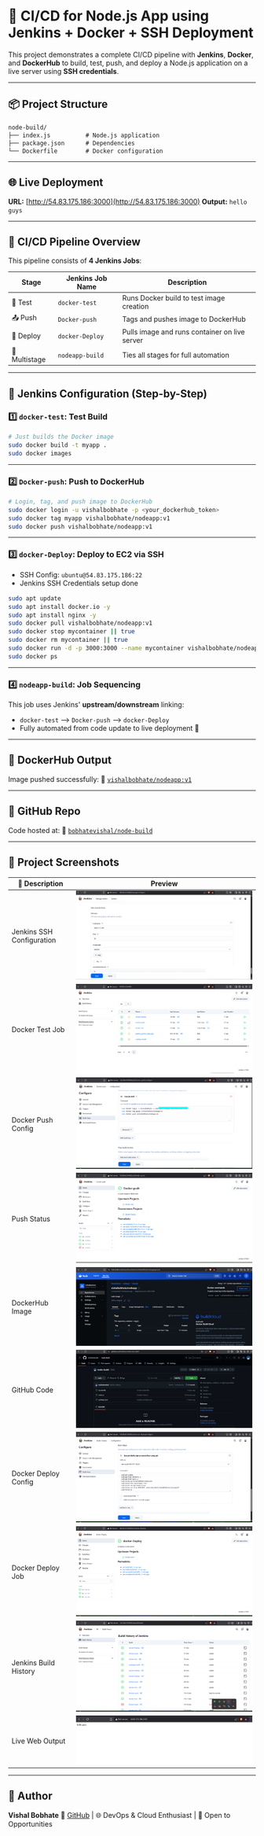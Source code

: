# 🚀 CI/CD for Node.js App using Jenkins + Docker + SSH Deployment

This project demonstrates a complete CI/CD pipeline with **Jenkins**, **Docker**, and **DockerHub** to build, test, push, and deploy a Node.js application on a live server using **SSH credentials**.

---

## 📦 Project Structure

```
node-build/
├── index.js          # Node.js application
├── package.json      # Dependencies
└── Dockerfile        # Docker configuration
```

---

## 🌐 Live Deployment

**URL:** [http://54.83.175.186:3000](http://54.83.175.186:3000)
**Output:** `hello guys`

---

## 🔁 CI/CD Pipeline Overview

This pipeline consists of **4 Jenkins Jobs**:

| Stage         | Jenkins Job Name | Description                                   |
| ------------- | ---------------- | --------------------------------------------- |
| 🧪 Test       | `docker-test`    | Runs Docker build to test image creation      |
| 📤 Push       | `Docker-push`    | Tags and pushes image to DockerHub            |
| 🚀 Deploy     | `docker-Deploy`  | Pulls image and runs container on live server |
| 🔄 Multistage | `nodeapp-build`  | Ties all stages for full automation           |

---

## 🔧 Jenkins Configuration (Step-by-Step)

### 1️⃣ `docker-test`: Test Build

```bash
# Just builds the Docker image
sudo docker build -t myapp .
sudo docker images
```

---

### 2️⃣ `Docker-push`: Push to DockerHub

```bash
# Login, tag, and push image to DockerHub
sudo docker login -u vishalbobhate -p <your_dockerhub_token>
sudo docker tag myapp vishalbobhate/nodeapp:v1
sudo docker push vishalbobhate/nodeapp:v1
```

---

### 3️⃣ `docker-Deploy`: Deploy to EC2 via SSH

* SSH Config: `ubuntu@54.83.175.186:22`
* Jenkins SSH Credentials setup done

```bash
sudo apt update
sudo apt install docker.io -y
sudo apt install nginx -y
sudo docker pull vishalbobhate/nodeapp:v1
sudo docker stop mycontainer || true
sudo docker rm mycontainer || true
sudo docker run -d -p 3000:3000 --name mycontainer vishalbobhate/nodeapp:v1
sudo docker ps
```

---

### 4️⃣ `nodeapp-build`: Job Sequencing

This job uses Jenkins' **upstream/downstream** linking:

* `docker-test` ⟶ `Docker-push` ⟶ `docker-Deploy`
* Fully automated from code update to live deployment 🚀

---

## 🐳 DockerHub Output

Image pushed successfully:
🔗 [`vishalbobhate/nodeapp:v1`](https://hub.docker.com/repository/docker/vishalbobhate/nodeapp)

---

## 📂 GitHub Repo

Code hosted at:
🔗 [`bobhatevishal/node-build`](https://github.com/bobhatevishal/node-build)

---

## 📸 Project Screenshots

| 📌 Description            | Preview                                            |
| ------------------------- | -------------------------------------------------- |
| Jenkins SSH Configuration | ![SSH Config](./ssh_key_add_in_jenkins_system.png) |
| Docker Test Job           | ![Test](./jenkins.png)                             |
| Docker Push Config        | ![Push](./config_to_push_image_dokerhub.png)       |
| Push Status               | ![Push Done](./docker_push_done.png)               |
| DockerHub Image           | ![DockerHub](./dockerhub_pushed_image.png)         |
| GitHub Code               | ![GitHub](./github.png)                            |
| Docker Deploy Config      | ![Deploy](./config_deploy_on_live_server.png)      |
| Docker Deploy Job         | ![Deploy Done](./docker_deploy.png)                |
| Jenkins Build History     | ![Build History](./build_history.png)              |
| Live Web Output           | ![Webpage](./webpage.png)                          |

---


## 💬 Author

**Vishal Bobhate**
🔗 [GitHub](https://github.com/bobhatevishal) | 🌐 DevOps & Cloud Enthusiast | 💼 Open to Opportunities
